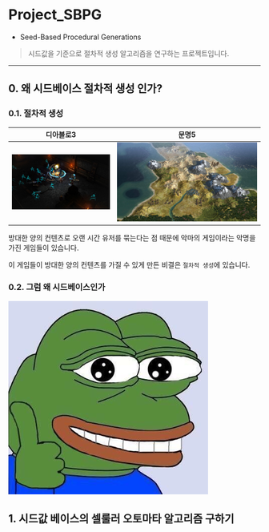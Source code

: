 # Project_SBPG
* Seed-Based Procedural Generations

> 시드값을 기준으로 절차적 생성 알고리즘을 연구하는 프로젝트입니다.  
---

## 0. 왜 시드베이스 절차적 생성 인가?

### 0.1. 절차적 생성

디아블로3             |  문명5
:-------------------------:|:-------------------------:
![](./readmeimg/01diablo.jpg)  |  ![](./readmeimg/01civ.jpg)

방대한 양의 컨텐츠로 오랜 시간 유저를 묶는다는 점 때문에 악마의 게임이라는 악명을 가진 게임들이 있습니다.

이 게임들이 방대한 양의 컨텐츠를 가질 수 있게 만든 비결은 `절차적 생성`에 있습니다.


### 0.2. 그럼 왜 시드베이스인가


![pepeb](./readmeimg/pepeb.jpg)

## 1. 시드값 베이스의 셀룰러 오토마타 알고리즘 구하기
